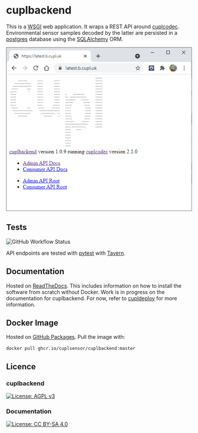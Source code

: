 # cuplbackend
This is a [WSGI](https://en.wikipedia.org/wiki/Web_Server_Gateway_Interface) web application. It wraps a REST API around [cuplcodec](https://github.com/cuplsensor/cuplcodec). 
Environmental sensor samples decoded by the latter are persisted in a [postgres](https://www.postgresql.org/) database using the [SQLAlchemy](https://www.sqlalchemy.org/) ORM.

![cuplbackend screenshot](cuplbackend_screenshot.png)

## Tests

![GitHub Workflow Status](https://img.shields.io/github/workflow/status/cuplsensor/cuplbackend/Install%20cuplbackend%20and%20run%20tests.)

API endpoints are tested with [pytest](https://docs.pytest.org/en/stable/) with [Tavern](https://tavern.readthedocs.io/en/latest/). 

## Documentation 

Hosted on [ReadTheDocs](https://cupl.readthedocs.io/projects/backend/en/latest/). This includes information on how to install the software from scratch without Docker. Work is in progress on the documentation for cuplbackend. For now, refer to [cupldeploy](https://github.com/cuplsensor/cupldeploy) for more information.

## Docker Image

Hosted on [GitHub Packages](https://github.com/cuplsensor/cuplbackend/pkgs/container/cuplbackend). Pull the image with: 
         
    docker pull ghcr.io/cuplsensor/cuplbackend:master
    
## Licence

### cuplbackend

[![License: AGPL v3](https://img.shields.io/badge/License-AGPL%20v3-blue.svg)](https://www.gnu.org/licenses/agpl-3.0)

### Documentation

[![License: CC BY-SA 4.0](https://img.shields.io/badge/License-CC%20BY--SA%204.0-lightgrey.svg)](https://creativecommons.org/licenses/by-sa/4.0/)
